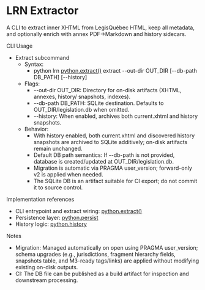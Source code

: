 # LRN Extractor

A CLI to extract inner XHTML from LegisQuébec HTML, keep all metadata, and optionally enrich with annex PDF→Markdown and history sidecars.

CLI Usage
- Extract subcommand
  - Syntax:
    - python lrn [python.extract()](lrn/cli.py:222) extract --out-dir OUT_DIR [--db-path DB_PATH] [--history]
  - Flags:
    - --out-dir OUT_DIR: Directory for on-disk artifacts (XHTML, annexes, history/ snapshots, indexes).
    - --db-path DB_PATH: SQLite destination. Defaults to OUT_DIR/legislation.db when omitted.
    - --history: When enabled, archives both current.xhtml and history snapshots.
  - Behavior:
    - With history enabled, both current.xhtml and discovered history snapshots are archived to SQLite additively; on-disk artifacts remain unchanged.
    - Default DB path semantics: If --db-path is not provided, database is created/updated at OUT_DIR/legislation.db.
    - Migration is automatic via PRAGMA user_version; forward-only v2 is applied when needed.
    - The SQLite DB is an artifact suitable for CI export; do not commit it to source control.

Implementation references
- CLI entrypoint and extract wiring: [python.extract()](lrn/cli.py:222)
- Persistence layer: [python.persist](lrn/persist.py:19)
- History logic: [python.history](lrn/history.py:1)

Notes
- Migration: Managed automatically on open using PRAGMA user_version; schema upgrades (e.g., jurisdictions, fragment hierarchy fields, snapshots table, and M3-ready tags/links) are applied without modifying existing on-disk outputs.
- CI: The DB file can be published as a build artifact for inspection and downstream processing.
